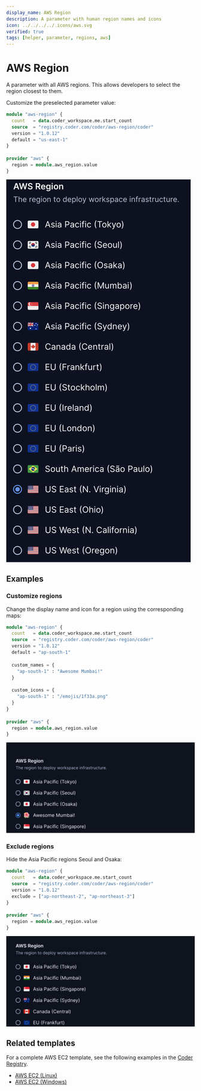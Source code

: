 ```yaml
---
display_name: AWS Region
description: A parameter with human region names and icons
icon: ../../../../.icons/aws.svg
verified: true
tags: [helper, parameter, regions, aws]
---
```


# AWS Region

A parameter with all AWS regions. This allows developers to select
the region closest to them.

Customize the preselected parameter value:

```tf
module "aws-region" {
  count   = data.coder_workspace.me.start_count
  source  = "registry.coder.com/coder/aws-region/coder"
  version = "1.0.12"
  default = "us-east-1"
}

provider "aws" {
  region = module.aws_region.value
}
```

![AWS Regions](../../.images/aws-regions.png)

## Examples

### Customize regions

Change the display name and icon for a region using the corresponding maps:

```tf
module "aws-region" {
  count   = data.coder_workspace.me.start_count
  source  = "registry.coder.com/coder/aws-region/coder"
  version = "1.0.12"
  default = "ap-south-1"

  custom_names = {
    "ap-south-1" : "Awesome Mumbai!"
  }

  custom_icons = {
    "ap-south-1" : "/emojis/1f33a.png"
  }
}

provider "aws" {
  region = module.aws_region.value
}
```

![AWS Custom](../../.images/aws-custom.png)

### Exclude regions

Hide the Asia Pacific regions Seoul and Osaka:

```tf
module "aws-region" {
  count   = data.coder_workspace.me.start_count
  source  = "registry.coder.com/coder/aws-region/coder"
  version = "1.0.12"
  exclude = ["ap-northeast-2", "ap-northeast-3"]
}

provider "aws" {
  region = module.aws_region.value
}
```

![AWS Exclude](../../.images/aws-exclude.png)

## Related templates

For a complete AWS EC2 template, see the following examples in the [Coder Registry](https://registry.coder.com/).

- [AWS EC2 (Linux)](https://registry.coder.com/templates/aws-linux)
- [AWS EC2 (Windows)](https://registry.coder.com/templates/aws-windows)
